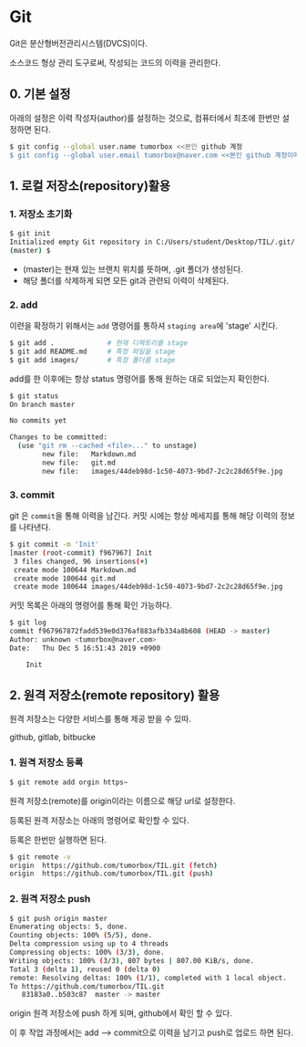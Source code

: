 # Git

Git은 분산형버전관리시스템(DVCS)이다.

소스코드 형상 관리 도구로써, 작성되는 코드의 이력을 관리한다.



## 0. 기본 설정

아래의 설정은 이력 작성자(author)를 설정하는 것으로, 컴퓨터에서 최초에 한번만 설정하면 된다.



```bash
$ git config --global user.name tumorbox <<본인 github 계정
$ git config --global user.email tumorbox@naver.com <<본인 github 계정이메일
```



## 1. 로컬 저장소(repository)활용

### 1. 저장소 초기화

```bash
$ git init
Initialized empty Git repository in C:/Users/student/Desktop/TIL/.git/
(master) $

```

* (master)는 현재 있는 브랜치 위치를 뜻하며, .git 폴더가 생성된다.
* 해당 폴더를 삭제하게 되면 모든 git과 관련되 이력이 삭제된다.

### 2. add

이련을 확정하기 위해서는 `add` 명령어를 통하셔 `staging area`에 'stage' 시킨다.

```bash
$ git add . 			# 현재 디렉토리를 stage
$ git add README.md 	# 특정 파일을 stage
$ git add images/ 		# 특정 폴더를 stage
```

add를 한 이후에는 항상 status 명령어를 통해 원하는 대로 되었는지 확인한다.

```bash
$ git status
On branch master

No commits yet

Changes to be committed:
  (use "git rm --cached <file>..." to unstage)
        new file:   Markdown.md
        new file:   git.md
        new file:   images/44deb98d-1c50-4073-9bd7-2c2c28d65f9e.jpg

```

###  3. commit

git 은 `commit`을 통해 이력을 남긴다. 커밋 시에는 항상 메세지를 통해 해당 이력의 정보를 나타낸다.

```bash
$ git commit -m 'Init'
[master (root-commit) f967967] Init
 3 files changed, 96 insertions(+)
 create mode 100644 Markdown.md
 create mode 100644 git.md
 create mode 100644 images/44deb98d-1c50-4073-9bd7-2c2c28d65f9e.jpg

```

커밋 목록은 아래의 명령어를 통해 확인 가능하다.

```bash
$ git log
commit f967967872fadd539e0d376af883afb334a8b608 (HEAD -> master)
Author: unknown <tumorbox@naver.com>
Date:   Thu Dec 5 16:51:43 2019 +0900

    Init


```

## 2. 원격 저장소(remote repository) 활용

원격 저장소는 다양한 서비스를 통해 제공 받을 수 있따.

 github, gitlab, bitbucke

### 1. 원격 저장소 등록

```bash
$ git remote add orgin https~

```

원격 저장소(remote)를 origin이라는 이름으로 해당 url로 설정한다.

등록된 원격 저장소는 아래의 명령어로 확인할 수 있다.

등록은 한번만 실행하면 된다.

```bash
$ git remote -v
origin  https://github.com/tumorbox/TIL.git (fetch)
origin  https://github.com/tumorbox/TIL.git (push)

```

### 2. 원격 저장소 push

```bash
$ git push origin master
Enumerating objects: 5, done.
Counting objects: 100% (5/5), done.
Delta compression using up to 4 threads
Compressing objects: 100% (3/3), done.
Writing objects: 100% (3/3), 807 bytes | 807.00 KiB/s, done.
Total 3 (delta 1), reused 0 (delta 0)
remote: Resolving deltas: 100% (1/1), completed with 1 local object.
To https://github.com/tumorbox/TIL.git
   83183a0..b503c87  master -> master


```

origin 원격 저장소에 push 하게 되며, github에서 확인 할 수 있다.

이 후 작업 과정에서는 add --> commit으로 이력을 남기고 push로 업로드 하면 된다.

